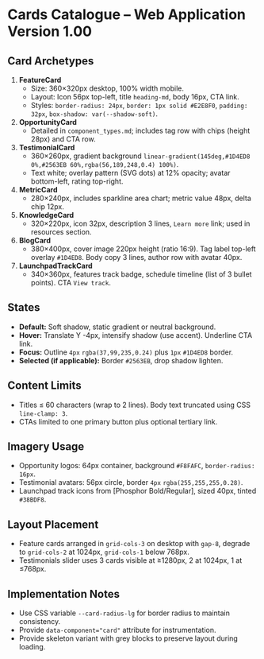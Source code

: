 # Cards Catalogue – Web Application Version 1.00

## Card Archetypes
1. **FeatureCard**
   - Size: 360×320px desktop, 100% width mobile.
   - Layout: Icon 56px top-left, title `heading-md`, body 16px, CTA link.
   - Styles: `border-radius: 24px`, `border: 1px solid #E2E8F0`, `padding: 32px`, `box-shadow: var(--shadow-soft)`.
2. **OpportunityCard**
   - Detailed in `component_types.md`; includes tag row with chips (height 28px) and CTA row.
3. **TestimonialCard**
   - 360×260px, gradient background `linear-gradient(145deg,#1D4ED8 0%,#2563EB 60%,rgba(56,189,248,0.4) 100%)`.
   - Text white; overlay pattern (SVG dots) at 12% opacity; avatar bottom-left, rating top-right.
4. **MetricCard**
   - 280×240px, includes sparkline area chart; metric value 48px, delta chip 12px.
5. **KnowledgeCard**
   - 320×220px, icon 32px, description 3 lines, `Learn more` link; used in resources section.
6. **BlogCard**
   - 380×400px, cover image 220px height (ratio 16:9). Tag label top-left overlay `#1D4ED8`. Body copy 3 lines, author row with avatar 40px.
7. **LaunchpadTrackCard**
   - 340×360px, features track badge, schedule timeline (list of 3 bullet points). CTA `View track`.

## States
- **Default:** Soft shadow, static gradient or neutral background.
- **Hover:** Translate Y -4px, intensify shadow (use accent). Underline CTA link.
- **Focus:** Outline `4px` `rgba(37,99,235,0.24)` plus `1px` `#1D4ED8` border.
- **Selected (if applicable):** Border `#2563EB`, drop shadow lighten.

## Content Limits
- Titles ≤ 60 characters (wrap to 2 lines). Body text truncated using CSS `line-clamp: 3`.
- CTAs limited to one primary button plus optional tertiary link.

## Imagery Usage
- Opportunity logos: 64px container, background `#F8FAFC`, `border-radius: 16px`.
- Testimonial avatars: 56px circle, border `4px` `rgba(255,255,255,0.28)`.
- Launchpad track icons from [Phosphor Bold/Regular], sized 40px, tinted `#38BDF8`.

## Layout Placement
- Feature cards arranged in `grid-cols-3` on desktop with `gap-8`, degrade to `grid-cols-2` at 1024px, `grid-cols-1` below 768px.
- Testimonials slider uses 3 cards visible at ≥1280px, 2 at 1024px, 1 at ≤768px.

## Implementation Notes
- Use CSS variable `--card-radius-lg` for border radius to maintain consistency.
- Provide `data-component="card"` attribute for instrumentation.
- Provide skeleton variant with grey blocks to preserve layout during loading.
